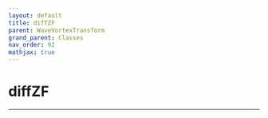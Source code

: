 ```yaml
---
layout: default
title: diffZF
parent: WaveVortexTransform
grand_parent: Classes
nav_order: 92
mathjax: true
---
```


#  diffZF




---

